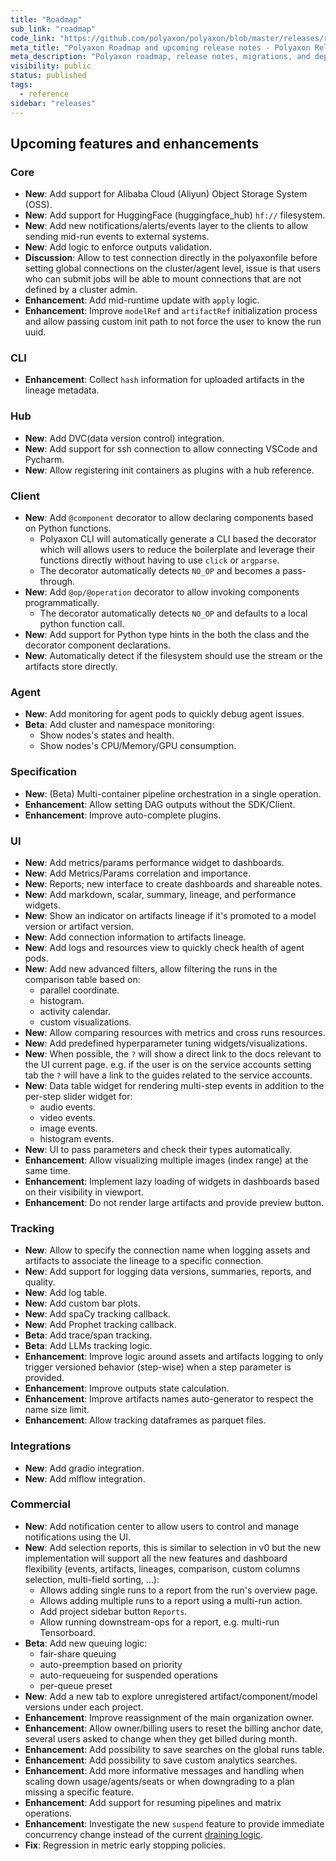 ```yaml
---
title: "Roadmap"
sub_link: "roadmap"
code_link: "https://github.com/polyaxon/polyaxon/blob/master/releases/roadmap.md"
meta_title: "Polyaxon Roadmap and upcoming release notes - Polyaxon Releases"
meta_description: "Polyaxon roadmap, release notes, migrations, and deprecation notes."
visibility: public
status: published
tags:
  - reference
sidebar: "releases"
---
```


## Upcoming features and enhancements

### Core

 * **New**: Add support for Alibaba Cloud (Aliyun) Object Storage System (OSS).
 * **New**: Add support for HuggingFace (huggingface_hub) `hf://` filesystem.
 * **New**: Add new notifications/alerts/events layer to the clients to allow sending mid-run events to external systems.
 * **New**: Add logic to enforce outputs validation.
 * **Discussion**: Allow to test connection directly in the polyaxonfile before setting global connections on the cluster/agent level, issue is that users who can submit jobs will be able to mount connections that are not defined by a cluster admin.
 * **Enhancement**: Add mid-runtime update with `apply` logic.
 * **Enhancement**: Improve `modelRef` and `artifactRef` initialization process and allow passing custom init path to not force the user to know the run uuid.

### CLI

 * **Enhancement**: Collect `hash` information for uploaded artifacts in the lineage metadata.

### Hub

 * **New**: Add DVC(data version control) integration.
 * **New**: Add support for ssh connection to allow connecting VSCode and Pycharm.
 * **New**: Allow registering init containers as plugins with a hub reference.


### Client

 * **New**: Add `@component` decorator to allow declaring components based on Python functions.
   * Polyaxon CLI will automatically generate a CLI based the decorator which will allows users to reduce the boilerplate and leverage their functions directly without having to use `click` or `argparse`.
   * The decorator automatically detects `NO_OP` and becomes a pass-through.
 * **New**: Add `@op/@operation` decorator to allow invoking components programmatically.
   * The decorator automatically detects `NO_OP` and defaults to a local python function call.
 * **New**: Add support for Python type hints in the both the class and the decorator component declarations.
 * **New**: Automatically detect if the filesystem should use the stream or the artifacts store directly.

### Agent

 * **New**: Add monitoring for agent pods to quickly debug agent issues.
 * **Beta**: Add cluster and namespace monitoring:
   * Show nodes's states and health.
   * Show nodes's CPU/Memory/GPU consumption.

### Specification

 * **New**: (Beta) Multi-container pipeline orchestration in a single operation.
 * **Enhancement**: Allow setting DAG outputs without the SDK/Client.
 * **Enhancement**: Improve auto-complete plugins.

### UI

 * **New**: Add metrics/params performance widget to dashboards.
 * **New**: Add Metrics/Params correlation and importance.
 * **New**: Reports; new interface to create dashboards and shareable notes.
 * **New**: Add markdown, scalar, summary, lineage, and performance widgets.
 * **New**: Show an indicator on artifacts lineage if it's promoted to a model version or artifact version.
 * **New**: Add connection information to artifacts lineage.
 * **New**: Add logs and resources view to quickly check health of agent pods.
 * **New**: Add new advanced filters, allow filtering the runs in the comparison table based on:
   * parallel coordinate.
   * histogram.
   * activity calendar.
   * custom visualizations.
 * **New**: Allow comparing resources with metrics and cross runs resources.
 * **New**: Add predefined hyperparameter tuning widgets/visualizations.
 * **New**: When possible, the `?` will show a direct link to the docs relevant to the UI current page. e.g. if the user is on the service accounts setting tab the `?` will have a link to the guides related to the service accounts.
 * **New**: Data table widget for rendering multi-step events in addition to the per-step slider widget for:
   * audio events.
   * video events.
   * image events.
   * histogram events.
 * **New**: UI to pass parameters and check their types automatically.
 * **Enhancement**: Allow visualizing multiple images (index range) at the same time.
 * **Enhancement**: Implement lazy loading of widgets in dashboards based on their visibility in viewport.
 * **Enhancement**: Do not render large artifacts and provide preview button.

### Tracking

 * **New**: Allow to specify the connection name when logging assets and artifacts to associate the lineage to a specific connection.
 * **New**: Add support for logging data versions, summaries, reports, and quality.
 * **New**: Add log table.
 * **New**: Add custom bar plots.
 * **New**: Add spaCy tracking callback.
 * **New**: Add Prophet tracking callback.
 * **Beta**: Add trace/span tracking.
 * **Beta**: Add LLMs tracking logic.
 * **Enhancement**: Improve logic around assets and artifacts logging to only trigger versioned behavior (step-wise) when a step parameter is provided.
 * **Enhancement**: Improve outputs state calculation.
 * **Enhancement**: Improve artifacts names auto-generator to respect the name size limit.
 * **Enhancement**: Allow tracking dataframes as parquet files.

### Integrations

 * **New**: Add gradio integration.
 * **New**: Add mlflow integration.

### Commercial

 * **New**: Add notification center to allow users to control and manage notifications using the UI.
 * **New**: Add selection reports, this is similar to selection in v0 but the new implementation will support all the new features and dashboard flexibility (events, artifacts, lineages, comparison, custom columns selection, multi-field sorting, ...):
   * Allows adding single runs to a report from the run's overview page.
   * Allows adding multiple runs to a report using a multi-run action.
   * Add project sidebar button `Reports`.
   * Allow running downstream-ops for a report, e.g. multi-run Tensorboard.
 * **Beta**: Add new queuing logic:
    * fair-share queuing
    * auto-preemption based on priority
    * auto-requeueing for suspended operations
    * per-queue preset
 * **New**: Add a new tab to explore unregistered artifact/component/model versions under each project.
 * **Enhancement**: Improve reassignment of the main organization owner.
 * **Enhancement**: Allow owner/billing users to reset the billing anchor date, several users asked to change when they get billed during month.
 * **Enhancement**: Add possibility to save searches on the global runs table.
 * **Enhancement**: Add possibility to save custom analytics searches.
 * **Enhancement**: Add more informative messages and handling when scaling down usage/agents/seats or when downgrading to a plan missing a specific feature.
 * **Enhancement**: Add support for resuming pipelines and matrix operations.
 * **Enhancement**: Investigate the new `suspend` feature to provide immediate concurrency change instead of the current [draining logic](/faq/How-does-changing-concurrency-work/).
 * **Fix**: Regression in metric early stopping policies.

